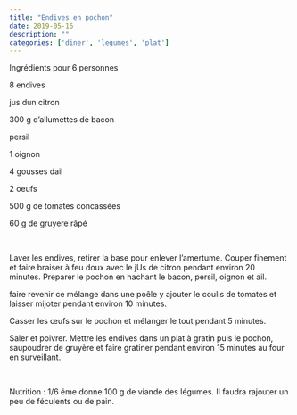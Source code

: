 ```yaml
---
title: "Endives en pochon"
date: 2019-05-16
description: ""
categories: ['diner', 'legumes', 'plat']
---
```


          


Ingr&eacute;dients pour 6 personnes

8 endives

jus dun citron&nbsp;

300 g d&rsquo;allumettes de bacon

persil

1 oignon

4 gousses dail&nbsp;

2 oeufs

500 g de tomates concass&eacute;es&nbsp;

60 g de gruyere r&acirc;p&eacute;&nbsp;

&nbsp;

Laver les endives, retirer la base pour enlever l&rsquo;amertume. Couper finement et faire braiser &agrave; feu doux avec le jUs de citron pendant environ 20 minutes.&nbsp;Preparer le pochon en hachant le bacon, persil, oignon et ail.

faire revenir ce m&eacute;lange dans une po&ecirc;le y ajouter le coulis de tomates et laisser mijoter pendant environ 10 minutes.

Casser les &oelig;ufs sur le pochon et m&eacute;langer le tout pendant 5 minutes.

Saler et poivrer. Mettre les endives dans un plat &agrave; gratin puis le pochon, saupoudrer de gruy&egrave;re&nbsp;et faire gratiner pendant environ 15 minutes au four en surveillant.&nbsp;

&nbsp;

Nutrition : 1/6 &eacute;me donne 100 g de viande des l&eacute;gumes. Il faudra rajouter un peu de f&eacute;culents ou de pain.&nbsp;

&nbsp;

&nbsp;


                          
